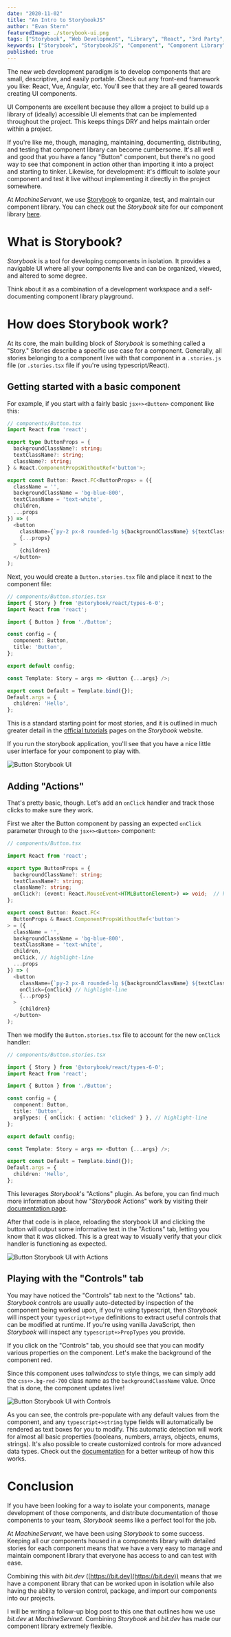 ```yaml
---
date: "2020-11-02"
title: "An Intro to StorybookJS"
author: "Evan Stern"
featuredImage: ./storybook-ui.png
tags: ["Storybook", "Web Development", "Library", "React", "3rd Party", "Tech"]
keywords: ["Storybook", "StorybookJS", "Component", "Component Library", "storybook.js", "React", "ReactJS"]
published: true
---
```


The new web development paradigm is to develop components that are small,
descriptive, and easily portable. Check out any front-end framework you like:
React, Vue, Angular, etc. You'll see that they are all geared towards
creating UI components.

UI Components are excellent because they allow a project to build up a library of
(ideally) accessible UI elements that can be implemented throughout the
project. This keeps things DRY and helps maintain order within a project.

If you're like me, though, managing, maintaining, documenting, distributing,
and testing that component library can become cumbersome. It's all well and
good that you have a fancy "Button" component, but there's no good way to see
that component in action other than importing it into a project and starting
to tinker. Likewise, for development: it's difficult to isolate your
component and test it live without implementing it directly in the project
somewhere.

At *MachineServant*, we use [Storybook](https://storybook.js.org) to organize,
test, and maintain our component library. You can check out the *Storybook*
site for our component library [here](https://storybook.machineservant.com).

# What is Storybook?

*Storybook* is a tool for developing components in isolation. It provides a
navigable UI where all your components live and can be organized, viewed, and
altered to some degree.

Think about it as a combination of a development workspace and a
self-documenting component library playground.

# How does Storybook work?

At its core, the main building block of *Storybook* is something called a
"Story." Stories describe a specific use case for a component. Generally, all
stories belonging to a component live with that component in a `.stories.js`
file (or `.stories.tsx` file if you're using typescript/React).

## Getting started with a basic component

For example, if you start with a fairly basic `jsx+><Button>` component like
this:

```typescript
// components/Button.tsx
import React from 'react';

export type ButtonProps = {
  backgroundClassName?: string;
  textClassName?: string;
  className?: string;
} & React.ComponentPropsWithoutRef<'button'>;

export const Button: React.FC<ButtonProps> = ({
  className = '',
  backgroundClassName = 'bg-blue-800',
  textClassName = 'text-white',
  children,
  ...props
}) => (
  <button
    className={`py-2 px-8 rounded-lg ${backgroundClassName} ${textClassName} ${className}`}
    {...props}
  >
    {children}
  </button>
); 
```

Next, you would create a `Button.stories.tsx` file and place it next to the
component file:

```typescript
// components/Button.stories.tsx
import { Story } from '@storybook/react/types-6-0';
import React from 'react';

import { Button } from './Button';

const config = {
  component: Button,
  title: 'Button',
};

export default config;

const Template: Story = args => <Button {...args} />;

export const Default = Template.bind({});
Default.args = {
  children: 'Hello',
};
```

This is a standard starting point for most stories, and it is outlined in much
greater detail in the [official
tutorials](https://www.learnstorybook.com/intro-to-storybook/react/en/simple-component/)
pages on the *Storybook* website.

If you run the storybook application, you'll see that you have a nice little
user interface for your component to play with.

![Button Storybook UI](./storybook-button-default-ui.png)

## Adding "Actions"

That's pretty basic, though. Let's add an `onClick` handler and track those
clicks to make sure they work.

First we alter the Button component by passing an expected `onClick`
parameter through to the `jsx+><Button>` component:

```typescript
// components/Button.tsx

import React from 'react';

export type ButtonProps = {
  backgroundClassName?: string;
  textClassName?: string;
  className?: string;
  onClick?: (event: React.MouseEvent<HTMLButtonElement>) => void;  // highlight-line
};

export const Button: React.FC<
  ButtonProps & React.ComponentPropsWithoutRef<'button'>
> = ({
  className = '',
  backgroundClassName = 'bg-blue-800',
  textClassName = 'text-white',
  children,
  onClick, // highlight-line
  ...props
}) => (
  <button
    className={`py-2 px-8 rounded-lg ${backgroundClassName} ${textClassName} ${className}`}
    onClick={onClick} // highlight-line
    {...props}
  >
    {children}
  </button>
);
```

Then we modify the `Button.stories.tsx` file to account for the new `onClick`
handler:

```typescript
// components/Button.stories.tsx

import { Story } from '@storybook/react/types-6-0';
import React from 'react';

import { Button } from './Button';

const config = {
  component: Button,
  title: 'Button',
  argTypes: { onClick: { action: 'clicked' } }, // highlight-line
};

export default config;

const Template: Story = args => <Button {...args} />;

export const Default = Template.bind({});
Default.args = {
  children: 'Hello',
};
```

This leverages *Storybook*'s "Actions" plugin. As before, you can find much
more information about how "*Storybook* Actions" work by visiting their
[documentation page](https://storybook.js.org/docs/react/essentials/actions).

After that code is in place, reloading the storybook UI and clicking the
button will output some informative text in the "Actions" tab, letting you
know that it was clicked. This is a great way to visually verify that
your click handler is functioning as expected.

![Button Storybook UI with Actions](./storybook-button-default-actions-ui.png)

## Playing with the "Controls" tab

You may have noticed the "Controls" tab next to the "Actions" tab. *Storybook*
controls are usually auto-detected by inspection of the component being
worked upon, if you're using typescript, then *Storybook* will inspect your
`typescript+>type` definitions to extract useful controls that can be
modified at runtime. If you're using vanilla JavaScript, then *Storybook* will
inspect any `typescript+>PropTypes` you provide.

If you click on the "Controls" tab, you should see that you can modify
various properties on the component. Let's make the background of the
component red.

Since this component uses *tailwindcss* to style things, we can simply add
the `css+>.bg-red-700` class name as the `backgroundClassName` value. Once
that is done, the component updates live!

![Button Storybook UI with Controls](./storybook-button-default-controls-ui.png)

As you can see, the controls pre-populate with any default values from the
component, and any `typescript+>string` type fields will automatically be
rendered as text boxes for you to modify. This automatic detection will work
for almost all basic properties (booleans, numbers, arrays, objects,
enums, strings). It's also possible to create customized controls for more
advanced data types. Check out the
[documentation](https://storybook.js.org/docs/react/essentials/controls) for
a better writeup of how this works.

# Conclusion

If you have been looking for a way to isolate your components, manage
development of those components, and distribute documentation of those
components to your team, *Storybook* seems like a perfect tool for the job.

At *MachineServant*, we have been using *Storybook* to some success. Keeping all
our components housed in a components library with detailed stories for each
component means that we have a very easy to manage and maintain component
library that everyone has access to and can test with ease.

Combining this with *bit.dev* ([https://bit.dev](https://bit.dev)) means that
we have a component library that can be worked upon in isolation while also
having the ability to version control, package, and import our components
into our projects.

I will be writing a follow-up blog post to this one that outlines how we use
*bit.dev* at *MachineServant*. Combining *Storybook* and *bit.dev* has made
our component library extremely flexible.
